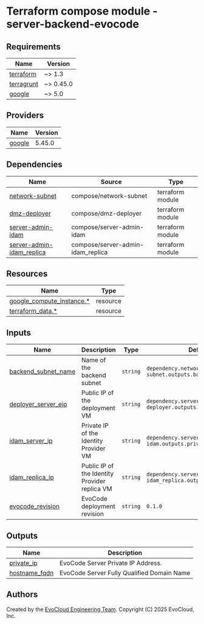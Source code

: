 <!-- BEGIN_TF_DOCS -->
# Terraform compose module - server-backend-evocode

## Requirements

| Name                                                                        | Version   |
|-----------------------------------------------------------------------------|-----------|
| <a name="requirement_terraform"></a> [terraform](#requirement\_terraform)   | ~> 1.3    |
| <a name="requirement_terragrunt"></a> [terragrunt](#requirement\_terraform) | ~> 0.45.0 |
| <a name="requirement_google"></a> [google](#requirement\_google)            | ~> 5.0    |

## Providers

| Name | Version |
|------|---------|
| <a name="provider_google"></a> [google](#provider\_google) | 5.45.0 |

## Dependencies

| Name                                                                                                 | Source                | Type             |
|------------------------------------------------------------------------------------------------------|-----------------------|------------------|
| <a name="depedencies_network-subnet"></a> [network-subnet](#dependencies\_network-subnet)            | compose/network-subnet | terraform module |
| <a name="dependencies_server-dmz-deployer"></a> [dmz-deployer](#dependencies\_dmz-deployer)          | compose/dmz-deployer  | terraform module |
| <a name="dependencies_server-admin-idam"></a> [server-admin-idam](#dependencies\_server-admin-idam]) | compose/server-admin-idam | terraform module |
| <a name="dependencies_server-admin-idam_replica"></a> [server-admin-idam_replica](#dependencies\_server-admin-idam_replica])   | compose/server-admin-idam_replica | terraform module |

## Resources

| Name                                                                                                                                               | Type        |
|----------------------------------------------------------------------------------------------------------------------------------------------------|-------------|
| [google_compute_instance.*](https://registry.terraform.io/providers/hashicorp/google/latest/docs/resources/compute_instance)                       | resource    |
| [terraform_data.*](https://developer.hashicorp.com/terraform/language/resources/terraform-data)                                                    | resource    |

## Inputs

| Name                                                               | Description                                   | Type     | Default                  | Required |
|--------------------------------------------------------------------|-----------------------------------------------|----------|--------------------------|:--------:|
| <a name="input_backend_subnet_name"></a> [backend_subnet_name](#input\_input_backend_subnet_name) | Name of the backend subnet                    | `string` | `dependency.network-subnet.outputs.backend_subnet_name` |   yes    |
| <a name="input_deployer_server_eip"></a> [deployer_server_eip](#input\_deployer_server_eip) | Public IP of the deployment VM                | `string` | `dependency.server-dmz-deployer.outputs.public_ip` |   yes    |
| <a name="input_idam_server_ip"></a> [idam_server_ip](#input\_idam_server_ip) | Private IP of the Identity Provider VM        | `string` | `dependency.server-admin-idam.outputs.private_ip` |   yes    |
| <a name="input_idam_replica_ip"></a> [idam_replica_ip](#input\_idam_replica_ip) | Public IP of the Identity Provider replica VM | `string` | `dependency.server-admin-idam_replica.outputs.private_ip` |   yes    |
| <a name="input_evocode_revision"></a> [evocode_revision](#input\_evocode_revision) | EvoCode deployment revision                   | `string` | `0.1.0`                  |   yes    |

## Outputs

| Name | Description                                    |
|------|------------------------------------------------|
| <a name="output_private_ip"></a> [private_ip](#output\_private_ip) | EvoCode Server Private IP Address.             |
| <a name="output_hostname_fqdn"></a> [hostname_fqdn](#output\_hostname_fqdn) | EvoCode Server Fully Qualified Domain Name     |

## Authors

Created by the [EvoCloud Engineering Team](https://evocloud.dev). Copyright (C) 2025 EvoCloud, Inc.

<!-- END_TF_DOCS -->